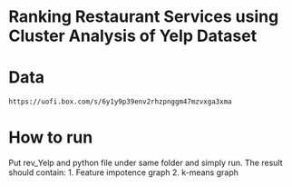 # Ranking Restaurant Services using Cluster Analysis of Yelp Dataset

# Data
    
    https://uofi.box.com/s/6y1y9p39env2rhzpnggm47mzvxga3xma
    
    
# How to run

  Put rev_Yelp and python file under same folder and simply run. The result should contain: 1. Feature impotence graph  2. k-means graph
